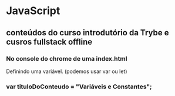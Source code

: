 # JavaScript
## conteúdos do curso introdutório da Trybe e cusros fullstack offline

### No console do chrome de uma index.html

Definindo uma variável. (podemos usar var ou let)
### var tituloDoConteudo = "Variáveis e Constantes";
